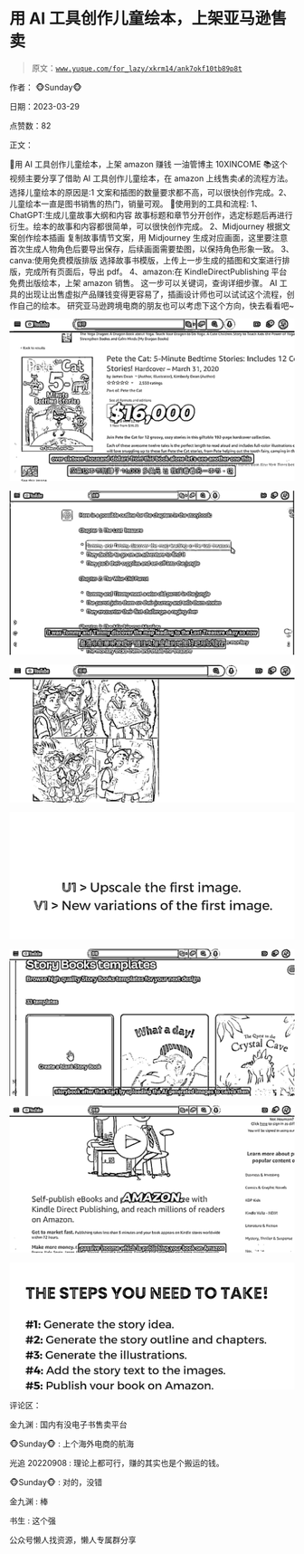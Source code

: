 # 用 AI 工具创作儿童绘本，上架亚马逊售卖

> 原文：[`www.yuque.com/for_lazy/xkrm14/ank7okf10tb89p8t`](https://www.yuque.com/for_lazy/xkrm14/ank7okf10tb89p8t)



作者： 🐵Sunday🐵



日期：2023-03-29



点赞数：82



正文：



🧒用 AI 工具创作儿童绘本，上架 amazon 赚钱 一油管博主 10XINCOME 📚这个视频主要分享了借助 AI 工具创作儿童绘本，在 amazon 上线售卖💰的流程方法。 选择儿童绘本的原因是:1 文案和插图的数量要求都不高，可以很快创作完成。2、儿童绘本一直是图书销售的热门，销量可观。 🧰使用到的工具和流程: 1、ChatGPT:生成儿童故事大纲和内容 故事标题和章节分开创作，选定标题后再进行衍生。绘本的故事和内容都很简单，可以很快创作完成。 2、Midjourney 根据文案创作绘本插画 复制故事情节文案，用 Midjourney 生成对应画面，这里要注意首次生成人物角色后要导出保存，后续画面需要垫图，以保持角色形象一致。 3、canva:使用免费模版排版 选择故事书模版，上传上一步生成的插图和文案进行排版，完成所有页面后，导出 pdf。 4、amazon:在 KindleDirectPublishing 平台免费出版绘本，上架 amazon 销售。 这一步可以关键词，查询详细步骤。 AI 工具的出现让出售虚拟产品赚钱变得更容易了，插画设计师也可以试试这个流程，创作自己的绘本。 研究亚马逊跨境电商的朋友也可以考虑下这个方向，快去看看吧~



![](img/8e2910c38308976a3e6e5422feaea95b.png)  

![](img/ff20a92203ae70ce2f1c4364152b4afc.png)  

![](img/fad160e6a95d344ff7f3944a8b40328a.png)  

![](img/58e6d823362411c3ffe1642547fe5a8c.png)  

![](img/d460508c72ea4555611f4a92b044f7c9.png)  

![](img/b7a713c6cdd1c69d14928d80802aaf2d.png)  

![](img/6920a2cb2e03cf61dc9bdc27bdb3b22c.png)  

评论区：



金九渊 : 国内有没电子书售卖平台



🐵Sunday🐵 : 上个海外电商的航海



光追 20220908 : 理论上都可行，赚的其实也是个搬运的钱。



🐵Sunday🐵 : 对的，没错



金九渊 : 棒



书生 : 这个强



公众号懒人找资源，懒人专属群分享

</ne-p></ne-p></ne-p></ne-p></ne-p></ne-p></ne-p>